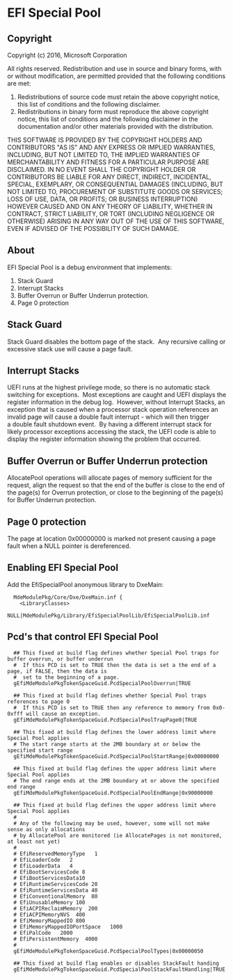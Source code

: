 # EFI Special Pool

## Copyright

Copyright (c) 2016, Microsoft Corporation

All rights reserved. Redistribution and use in source and binary forms, with or without modification, are permitted provided that the following conditions are met:
1. Redistributions of source code must retain the above copyright notice, this list of conditions and the following disclaimer.
2. Redistributions in binary form must reproduce the above copyright notice, this list of conditions and the following disclaimer in the documentation and/or other materials provided with the distribution.

THIS SOFTWARE IS PROVIDED BY THE COPYRIGHT HOLDERS AND CONTRIBUTORS "AS IS" AND ANY EXPRESS OR IMPLIED WARRANTIES, INCLUDING, BUT NOT LIMITED TO, THE IMPLIED WARRANTIES OF MERCHANTABILITY AND FITNESS FOR A PARTICULAR PURPOSE ARE DISCLAIMED. IN NO EVENT SHALL THE COPYRIGHT HOLDER OR CONTRIBUTORS BE LIABLE FOR ANY DIRECT, INDIRECT, INCIDENTAL, SPECIAL, EXEMPLARY, OR CONSEQUENTIAL DAMAGES (INCLUDING, BUT NOT LIMITED TO, PROCUREMENT OF SUBSTITUTE GOODS OR SERVICES; LOSS OF USE, DATA, OR PROFITS; OR BUSINESS INTERRUPTION) HOWEVER CAUSED AND ON ANY THEORY OF LIABILITY, WHETHER IN CONTRACT, STRICT LIABILITY, OR TORT (INCLUDING NEGLIGENCE OR OTHERWISE) ARISING IN ANY WAY OUT OF THE USE OF THIS SOFTWARE, EVEN IF ADVISED OF THE POSSIBILITY OF SUCH DAMAGE.

## About

EFI Special Pool is a debug environment that implements:


1. Stack Guard
2. Interrupt Stacks
3. Buffer Overrun or Buffer Underrun protection.
4. Page 0 protection

## Stack Guard

Stack Guard disables the bottom page of the stack.  Any recursive calling or excessive stack use will cause a page fault.

## Interrupt Stacks

UEFI runs at the highest privilege mode, so there is no automatic stack switching for exceptions.  Most exceptions are caught and UEFI displays the register information in the debug log.  However, without Interrupt Stacks, an exception that is caused when a processor stack operation references an invalid page will cause a double fault interrupt - which will then trigger a double fault shutdown event.  By having a different interrupt stack for likely processor exceptions accessing the stack, the UEFI code is able to display the register information showing the problem that occurred.

## Buffer Overrun or Buffer Underrun protection

AllocatePool operations will allocate pages of memory sufficient for the request, align the request so that the end of the buffer is close to the end of the page(s) for Overrun protection, or close to the beginning of the page(s) for Buffer Underrun protection.  

## Page 0 protection

The page at location 0x00000000 is marked not present causing a page fault when a NULL pointer is dereferenced.

## Enabling EFI Special Pool

Add the EfiSpecialPool anonymous library to DxeMain: 

      MdeModulePkg/Core/Dxe/DxeMain.inf {
        <LibraryClasses>
          NULL|MdeModulePkg/Library/EfiSpecialPoolLib/EfiSpecialPoolLib.inf

## Pcd's that control EFI Special Pool

      ## This fixed at build flag defines whether Special Pool traps for buffer overrun, or buffer underrun
      #  If this PCD is set to TRUE then the data is set a the end of a page, if FALSE, then the data is
      #  set to the beginning of a page.
      gEfiMdeModulePkgTokenSpaceGuid.PcdSpecialPoolOverrun|TRUE
    
      ## This fixed at build flag defines whether Special Pool traps references to page 0
      #  If this PCD is set to TRUE then any reference to memory from 0x0-0xfff will cause an exception.
      gEfiMdeModulePkgTokenSpaceGuid.PcdSpecialPoolTrapPage0|TRUE
    
      ## This fixed at build flag defines the lower address limit where Special Pool applies
      # The start range starts at the 2MB boundary at or below the specified start range
      gEfiMdeModulePkgTokenSpaceGuid.PcdSpecialPoolStartRange|0x00000000
    
      ## This fixed at build flag defines the upper address limit where Special Pool applies
      # The end range ends at the 2MB boundary at or above the specified end range
      gEfiMdeModulePkgTokenSpaceGuid.PcdSpecialPoolEndRange|0x90000000
    
      ## This fixed at build flag defines the upper address limit where Special Pool applies
      #
      # Any of the following may be used, however, some will not make sense as only allocations
      # by AllocatePool are monitored (ie AllocatePages is not monitored, at least not yet)
      #
      # EfiReservedMemoryType   1
      # EfiLoaderCode   2
      # EfiLoaderData   4
      # EfiBootServicesCode 8
      # EfiBootServicesData10
      # EfiRuntimeServicesCode 20
      # EfiRuntimeServicesData 40
      # EfiConventionalMemory  80
      # EfiUnusableMemory 100
      # EfiACPIReclaimMemory  200
      # EfiACPIMemoryNVS  400
      # EfiMemoryMappedIO 800
      # EfiMemoryMappedIOPortSpace   1000
      # EfiPalCode   2000
      # EfiPersistentMemory  4000
      #
      gEfiMdeModulePkgTokenSpaceGuid.PcdSpecialPoolTypes|0x00000050
    
      ## This fixed at build flag enables or disables StackFault handing
      gEfiMdeModulePkgTokenSpaceGuid.PcdSpecialPoolStackFaultHandling|TRUE